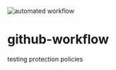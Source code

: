 ![automated workflow](https://github.com/sfasher-repo/github-workflow/actions/workflows/workflow.yml/badge.svg)


# github-workflow
testing protection policies
